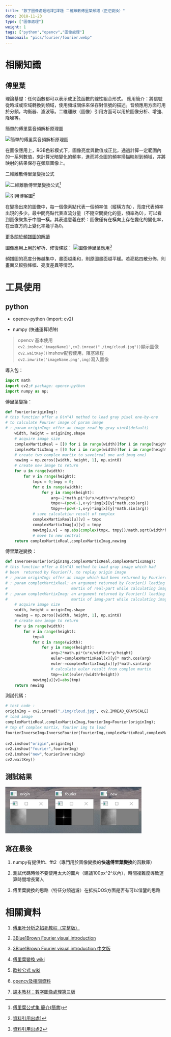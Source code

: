 ```yaml
---
title: "數字圖像處理結課課題 二維離散傅里葉頻譜（正逆變換）"
date: 2018-11-23
type: ["圖像處理"]
weight: 1
tags: ["python","opencv","圖像處理"]
thumbnail: "pics/fourier/fourier.webp"
---
```


# 相關知識
## 傅里葉

理論基礎：任何函數都可以表示成正弦函數的線性組合形式。
應用簡介：將信號從時域或空域轉換到頻域，使用頻域關係來保存對信號的描述。音頻應用方面可用於分頻，均衡器、濾波等。二維離散（圖像）引用方面可以用於圖像分析、增強、降噪等。

簡單的傅里葉音頻解析原理圖

![簡單的傅里葉音頻解析原理圖](https://upload.wikimedia.org/wikipedia/commons/7/72/Fourier_transform_time_and_frequency_domains_%28small%29.gif)


在圖像應用上，RGB色彩模式下，圖像亮度與數值成正比，通過計算一定範圍內的一系列數值，來計算光暗變化的頻率，進而將全圖的頻率掃描映射到頻域，并將映射的結果保存在頻譜圖像上。

二維離散傅里葉變換公式

![二維離散傅里葉變換公式](https://upload-images.jianshu.io/upload_images/4305587-b722ae259c0016cc.png?imageMogr2/auto-orient/strip%7CimageView2/2/w/1000/format/webp)[^0]

![引用博客圖](http://my.csdn.net/uploads/201206/01/1338526304_4991.jpg)[^1]

在變換出來的圖像中，每一個像素點代表一個頻率值（縱橫方向），亮度代表頻率出現的多少。最中間亮點代表直流分量（不隨空間變化的量，頻率為0），可以看到圖像聚焦于中間一橫。其表達意義在於：圖像僅有在橫向上存在變化的變化率，在垂直方向上變化率幾乎為0。

[更多關於頻譜圖的解讀](https://zhuanlan.zhihu.com/p/29442552)

圖像應用上用於解析、修復條紋：
![圖像傅里葉應用](https://pic4.zhimg.com/80/feea0733e1b40911bd2a546d97677187_hd.png)[^2]

頻譜圖的亮度分佈越集中，畫面越柔和，則原圖畫面越平緩。若亮點四散分佈，則畫面又較強條幅、亮度差異等情況。

# 工具使用
## python

- opencv-python (import: cv2)

- numpy (快速運算矩陣)

> opencv 基本使用
> ``cv2.imshow('imageName1',cv2.imread("./img/cloud.jpg"))``顯示圖像
> ``cv2.waitKey()``imshow配套使用，阻塞線程
> ``cv2.imwrite('imageName.png',img)``寫入圖像

導入包：
```python
import math
import cv2;# package: opencv-python
import numpy as np;
```

傅里葉變換：
```python
def Fourier(originImg):
# this function offer a O(n^4) method to load gray pixel one-by-one
# to calculate Fourier image of param image
# : param originImg: offer an image read by gray uint8(default)
    width, height = originImg.shape
    # acquire image size
    complexMartixReal = [[0 for i in range(width)]for i in range(height)]
    complexMartixImag = [[0 for i in range(width)]for i in range(height)]
    # create two complex martix to save(real one and imag one)
    newimg = np.zeros([width, height, 1], np.uint8)
    # create new image to return
    for u in range(width):
        for v in range(height):
            tmpx = 0;tmpy = 0;
            for x in range(width):
                for y in range(height):
                    arg=-2*math.pi*(u*x/width+v*y/height)
                    tmpx+=(pow(-1,x+y)*img[x][y]*math.cos(arg))
                    tmpy+=(pow(-1,x+y)*img[x][y]*math.sin(arg))
            # save calculation result of complex
            complexMartixReal[u][v] = tmpx
            complexMartixImag[u][v] = tmpy
            newimg[u,v] = np.abs(complex(tmpx, tmpy))/math.sqrt(width*height)
            # move to new central
    return complexMartixReal,complexMartixImag,newimg
```

傅里葉逆變換：
```python
def InverseFourier(originImg,complexMartixReal,complexMartixImag):
# this function offer a O(n^4) method to load gray image which had
# been  returned by Fourier(), to replay origin image
# : param originImg: offer an image which had been returned by Fourier()
# : param complexMartixReal: an argument returned by Fourier() loading complex
#                            martix of real-part while calculating image
# : param complexMartixImag: an argument returned by Fourier() loading complex
#                            martix of imag-part while calculating image
    # acquire image size
    width, height = originImg.shape
    newimg = np.zeros([width, height, 1], np.uint8)
    # create new image to return
    for u in range(width):
        for v in range(height):
            tmp=0
            for x in range(width):
                for y in range(height):
                    arg=2*math.pi*(u*x/width+v*y/height)
                    euler=complexMartixReal[x][y]* math.cos(arg)
                    euler-=complexMartixImag[x][y]*math.sin(arg)
                    # calculate euler result from complex martix
                    tmp+=int(euler/(width*height))
            newimg[u][v]=abs(tmp)
    return newimg

```

測試代碼：
```python
# test code :
originImg = cv2.imread("./img/cloud.jpg", cv2.IMREAD_GRAYSCALE)
# load image
complexMartixReal,complexMartixImag,fourierImg=Fourier(originImg);
# tmp of complex martix, fourier img to load
fourierInverseImg=InverseFourier(fourierImg,complexMartixReal,complexMartixImag);

cv2.imshow("origin",originImg)
cv2.imshow("fourier",fourierImg)
cv2.imshow("new",fourierInverseImg)
cv2.waitKey()
```

## 測試結果

![](/pics/fourier/01.png)

## 寫在最後

1. numpy有提供fft、fft2（專門用於圖像變換的**快速傅里葉變換**的函數庫）

2. 測試代碼時候不要使用太大的圖片（建議100px^2^以內），時間複雜度導致運算時間增長驚人

3. 傅里葉變換的思路（特征分頻過濾）在抵抗DOS方面是否有可以借鑒的思路

# 相關資料

1. [傅里叶分析之掐死教程（完整版）](http://gr.xjtu.edu.cn/c/document_library/get_file?p_l_id=1722675&folderId=2083076&name=DLFE-58002.pdf)

2. [3Blue1Brown Fourier visual introduction](https://www.youtube.com/watch?v=spUNpyF58BY)

3. [3Blue1Brown Fourier visual introduction 中文版](https://www.bilibili.com/video/av19141078)

4. [傅里葉變換 wiki](https://www.wikiwand.com/en/Fourier_transform)

5. [歐拉公式 wiki](https://www.wikiwand.com/zh/%E6%AC%A7%E6%8B%89%E5%85%AC%E5%BC%8F)

6. [opencv及相關資料](http://wiki.opencv.org.cn/index.php/%E9%A6%96%E9%A1%B5)

7. [課本教材：數字圖像處理第三版](https://www.amazon.cn/dp/B00513FBZK)


[^0]:[傅里葉公式集 簡介(簡書)](https://www.jianshu.com/p/7dfe02fa34a9)

[^1]:[資料引用出處1](https://blog.csdn.net/abcjennifer/article/details/7622228)

[^2]:[資料引用出處2](https://www.zhihu.com/question/20460630/answer/105888045)
